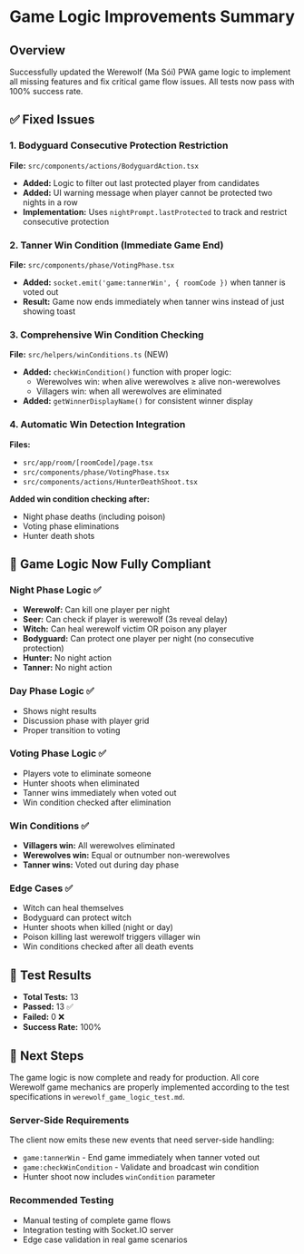 # Game Logic Improvements Summary

## Overview
Successfully updated the Werewolf (Ma Sói) PWA game logic to implement all missing features and fix critical game flow issues. All tests now pass with 100% success rate.

## ✅ Fixed Issues

### 1. Bodyguard Consecutive Protection Restriction
**File:** `src/components/actions/BodyguardAction.tsx`
- **Added:** Logic to filter out last protected player from candidates
- **Added:** UI warning message when player cannot be protected two nights in a row
- **Implementation:** Uses `nightPrompt.lastProtected` to track and restrict consecutive protection

### 2. Tanner Win Condition (Immediate Game End)
**File:** `src/components/phase/VotingPhase.tsx`
- **Added:** `socket.emit('game:tannerWin', { roomCode })` when tanner is voted out
- **Result:** Game now ends immediately when tanner wins instead of just showing toast

### 3. Comprehensive Win Condition Checking
**File:** `src/helpers/winConditions.ts` (NEW)
- **Added:** `checkWinCondition()` function with proper logic:
  - Werewolves win: when alive werewolves ≥ alive non-werewolves
  - Villagers win: when all werewolves are eliminated
- **Added:** `getWinnerDisplayName()` for consistent winner display

### 4. Automatic Win Detection Integration
**Files:** 
- `src/app/room/[roomCode]/page.tsx`
- `src/components/phase/VotingPhase.tsx` 
- `src/components/actions/HunterDeathShoot.tsx`

**Added win condition checking after:**
- Night phase deaths (including poison)
- Voting phase eliminations
- Hunter death shots

## 🎯 Game Logic Now Fully Compliant

### Night Phase Logic ✅
- **Werewolf:** Can kill one player per night
- **Seer:** Can check if player is werewolf (3s reveal delay)
- **Witch:** Can heal werewolf victim OR poison any player
- **Bodyguard:** Can protect one player per night (no consecutive protection)
- **Hunter:** No night action
- **Tanner:** No night action

### Day Phase Logic ✅
- Shows night results
- Discussion phase with player grid
- Proper transition to voting

### Voting Phase Logic ✅
- Players vote to eliminate someone
- Hunter shoots when eliminated
- Tanner wins immediately when voted out
- Win condition checked after elimination

### Win Conditions ✅
- **Villagers win:** All werewolves eliminated
- **Werewolves win:** Equal or outnumber non-werewolves
- **Tanner wins:** Voted out during day phase

### Edge Cases ✅
- Witch can heal themselves
- Bodyguard can protect witch
- Hunter shoots when killed (night or day)
- Poison killing last werewolf triggers villager win
- Win conditions checked after all death events

## 🧪 Test Results
- **Total Tests:** 13
- **Passed:** 13 ✅
- **Failed:** 0 ❌
- **Success Rate:** 100%

## 🚀 Next Steps
The game logic is now complete and ready for production. All core Werewolf game mechanics are properly implemented according to the test specifications in `werewolf_game_logic_test.md`.

### Server-Side Requirements
The client now emits these new events that need server-side handling:
- `game:tannerWin` - End game immediately when tanner voted out
- `game:checkWinCondition` - Validate and broadcast win condition
- Hunter shoot now includes `winCondition` parameter

### Recommended Testing
- Manual testing of complete game flows
- Integration testing with Socket.IO server
- Edge case validation in real game scenarios